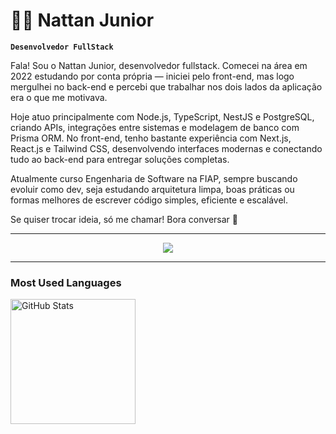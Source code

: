 # 👨‍💻 Nattan Junior

**`Desenvolvedor FullStack`**

Fala! Sou o Nattan Junior, desenvolvedor fullstack. Comecei na área em 2022 estudando por conta própria — iniciei pelo front-end, mas logo mergulhei no back-end e percebi que trabalhar nos dois lados da aplicação era o que me motivava.

Hoje atuo principalmente com Node.js, TypeScript, NestJS e PostgreSQL, criando APIs, integrações entre sistemas e modelagem de banco com Prisma ORM. No front-end, tenho bastante experiência com Next.js, React.js e Tailwind CSS, desenvolvendo interfaces modernas e conectando tudo ao back-end para entregar soluções completas.

Atualmente curso Engenharia de Software na FIAP, sempre buscando evoluir como dev, seja estudando arquitetura limpa, boas práticas ou formas melhores de escrever código simples, eficiente e escalável.

Se quiser trocar ideia, só me chamar! Bora conversar 👊

---


<p align="center">
  <img src="https://skillicons.dev/icons?i=js,ts,nodejs,nestjs,express,fastapi,redis,postgres,prisma,mongodb,docker,git,react,nextjs,tailwind,jest " />
</p>


---

### Most Used Languages
<img 
      align="left" 
      alt="GitHub Stats" 
      height="200" 
      src="https://github-readme-stats.vercel.app/api/top-langs/?username=NattanJunior&theme=tokyonight&layout=compact&custom_title=Tecnologias&langs_count=9" 
      styele="border-0"
  />


